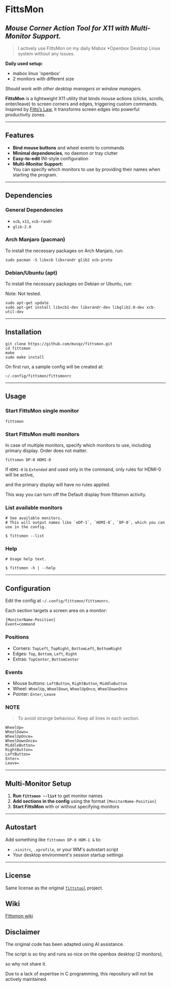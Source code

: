 # FittsMon

## _Mouse Corner Action Tool for X11  with Multi-Monitor Support._

> I actively use FittsMon on my daily Mabox *Openbox Desktop Linux system without any issues.

**Daily used setup:**

- mabox linux 'openbox'
- 2 monitors with different size

_Should work with other desktop managers or window managers._

**FittsMon** is a lightweight X11 utility that binds mouse actions (clicks, scrolls, enter/leave) to screen corners and edges, triggering custom commands.
Inspired by [Fitts’s Law](https://en.wikipedia.org/wiki/Fitts%27s_law), it transforms screen edges into powerful productivity zones.

---

## Features

- **Bind mouse buttons** and wheel events to commands
- **Minimal dependencies**, no daemon or tray clutter
- **Easy-to-edit** INI-style configuration
- **Multi-Monitor Support:**  
You can specify which monitors to use by providing their names when starting the program.

---

## Dependencies

### General Dependencies

- `xcb`, `x11`, `xcb-randr`
- `glib-2.0`

### Arch Manjaro (pacman)

To install the necessary packages on Arch Manjaro, run:

```
sudo pacman -S libxcb libxrandr glib2 xcb-proto
```

### Debian/Ubuntu (apt)

To install the necessary packages on Debian or Ubuntu, run: 

Note: Not tested.

```
sudo apt-get update
sudo apt-get install libxcb1-dev libxrandr-dev libglib2.0-dev xcb-util-dev
```

---

## Installation

```
git clone https://github.com/musqz/fittsmon.git
cd fittsmon
make
sudo make install
```

On first run, a sample config will be created at:

```
~/.config/fittsmon/fittsmonrc
```

---

## Usage

### Start FittsMon single monitor

```
fittsmon 
```

### Start FittsMon multi monitors

In case of multiple monitors, specify which monitors to use, including primary display. Order does not matter.

```
fittsmon DP-0 HDMI-0
```

If `HDMI-0` is `Extended` and used only in the command, only rules for HDMI-0 will be active, 

and the primary display will have no rules applied.

This way you can turn off the Default display from fittsmon activity.

### List available monitors

```
# See available monitors.
# This will output names like `eDP-1`, `HDMI-0`, `DP-0`, which you can use in the config.

$ fittsmon --list 
```

### Help

```
# Usage help text.

$ fittsmon -h | --help 
```

---

## Configuration

Edit the config at `~/.config/fittsmon/fittsmonrc`.

Each section targets a screen area on a monitor:

```
[MonitorName-Position]
Event=command

```

### Positions

- Corners: `TopLeft`, `TopRight`, `BottomLeft`, `BottomRight`
- Edges: `Top`, `Bottom`, `Left`, `Right`
- Extras: `TopCenter`, `BottomCenter`

### Events

- Mouse buttons: `LeftButton`, `RightButton`, `MiddleButton`
- Wheel: `WheelUp`, `WheelDown`, `WheelUpOnce`, `WheelDownOnce`
- Pointer: `Enter`, `Leave`

### NOTE

> To avoid strange behaviour. Keep all lines in each section.

```
WheelUp=
WheelDown=
WheelUpOnce=
WheelDownOnce=
MiddleButton=
RightButton=
LeftButton=
Enter=
Leave=
```
---

## Multi-Monitor Setup

1. **Run `fittsmon --list`** to get monitor names  
2. **Add sections in the config** using the format `[MonitorName-Position]`  
3. **Start FittsMon** with or without specifying monitors

---

## Autostart

Add something like `fittsmon DP-0 HDM-1 &` to:
- `.xinitrc`, `.xprofile`, or your WM's autostart script
- Your desktop environment's session startup settings

---

## License

Same license as the original [`fittstool`](https://github.com/napcok/fittstool) project.

## Wiki

[Fittsmon wiki](https://github.com/musqz/fittsmon/wiki/FittsMon-Wiki:)
    
## Disclaimer 

The original code has been adapted using AI assistance. 

The script is so tiny and runs so nice on the openbox desktop (2 monitors), 

so why not share it.

Due to a lack of expertise in C programming, this repository will not be actively maintained. 
